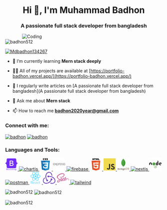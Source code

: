 <h1 align="center">Hi 👋, I'm Muhammad Badhon</h1>
<h3 align="center">A passionate full stack developer from bangladesh</h3>
<img align="right" alt="Coding" width="450" src="https://res.cloudinary.com/dfng3w9jm/image/upload/v1740806948/8cf690fc-4540-4ef6-83d2-3ebd7d6e287b_p48lrw.webp">
<p align="left"> <img src="https://komarev.com/ghpvc/?username=badhon512&label=Profile%20views&color=0e75b6&style=flat" alt="badhon512" /> </p>

<p align="left"> <a href="https://twitter.com/Mdbadhon134267" target="blank"><img src="https://img.shields.io/twitter/follow/Mdbadhon134267?logo=twitter&style=for-the-badge" alt="Mdbadhon134267" /></a> </p>

- 🌱 I’m currently learning **Mern stack deeply**

- 👨‍💻 All of my projects are available at [https://portfolio-badhon.vercel.app/](https://portfolio-badhon.vercel.app/)

- 📝 I regularly write articles on [A passionate full stack developer from bangladesh](A passionate full stack developer from bangladesh)

- 💬 Ask me about **Mern stack**

- 📫 How to reach me **badhon2020year@gmail.com**

<h3 align="left">Connect with me:</h3>
<p align="left">
<a href="https://twitter.com/Mdbadhon134267" target="blank"><img align="center" src="https://raw.githubusercontent.com/rahuldkjain/github-profile-readme-generator/master/src/images/icons/Social/twitter.svg" alt="badhon" height="30" width="40" /></a>
<a href="https://fb.com/md.badhon.984991/" target="blank"><img align="center" src="https://raw.githubusercontent.com/rahuldkjain/github-profile-readme-generator/master/src/images/icons/Social/facebook.svg" alt="badhon" height="30" width="40" /></a>
</p>

<h3 align="left">Languages and Tools:</h3>
<p align="left"> <a href="https://getbootstrap.com" target="_blank" rel="noreferrer"> <img src="https://raw.githubusercontent.com/devicons/devicon/master/icons/bootstrap/bootstrap-plain-wordmark.svg" alt="bootstrap" width="40" height="40"/> </a> <a href="https://www.chartjs.org" target="_blank" rel="noreferrer"> <img src="https://www.chartjs.org/media/logo-title.svg" alt="chartjs" width="40" height="40"/> </a> <a href="https://www.w3schools.com/css/" target="_blank" rel="noreferrer"> <img src="https://raw.githubusercontent.com/devicons/devicon/master/icons/css3/css3-original-wordmark.svg" alt="css3" width="40" height="40"/> </a> <a href="https://expressjs.com" target="_blank" rel="noreferrer"> <img src="https://raw.githubusercontent.com/devicons/devicon/master/icons/express/express-original-wordmark.svg" alt="express" width="40" height="40"/> </a> <a href="https://firebase.google.com/" target="_blank" rel="noreferrer"> <img src="https://www.vectorlogo.zone/logos/firebase/firebase-icon.svg" alt="firebase" width="40" height="40"/> </a> <a href="https://www.w3.org/html/" target="_blank" rel="noreferrer"> <img src="https://raw.githubusercontent.com/devicons/devicon/master/icons/html5/html5-original-wordmark.svg" alt="html5" width="40" height="40"/> </a> <a href="https://developer.mozilla.org/en-US/docs/Web/JavaScript" target="_blank" rel="noreferrer"> <img src="https://raw.githubusercontent.com/devicons/devicon/master/icons/javascript/javascript-original.svg" alt="javascript" width="40" height="40"/> </a> <a href="https://www.mongodb.com/" target="_blank" rel="noreferrer"> <img src="https://raw.githubusercontent.com/devicons/devicon/master/icons/mongodb/mongodb-original-wordmark.svg" alt="mongodb" width="40" height="40"/> </a> <a href="https://nextjs.org/" target="_blank" rel="noreferrer"> <img src="https://cdn.worldvectorlogo.com/logos/nextjs-2.svg" alt="nextjs" width="40" height="40"/> </a> <a href="https://nodejs.org" target="_blank" rel="noreferrer"> <img src="https://raw.githubusercontent.com/devicons/devicon/master/icons/nodejs/nodejs-original-wordmark.svg" alt="nodejs" width="40" height="40"/> </a> <a href="https://postman.com" target="_blank" rel="noreferrer"> <img src="https://www.vectorlogo.zone/logos/getpostman/getpostman-icon.svg" alt="postman" width="40" height="40"/> </a> <a href="https://reactjs.org/" target="_blank" rel="noreferrer"> <img src="https://raw.githubusercontent.com/devicons/devicon/master/icons/react/react-original-wordmark.svg" alt="react" width="40" height="40"/> </a> <a href="https://redux.js.org" target="_blank" rel="noreferrer"> <img src="https://raw.githubusercontent.com/devicons/devicon/master/icons/redux/redux-original.svg" alt="redux" width="40" height="40"/> </a> <a href="https://sass-lang.com" target="_blank" rel="noreferrer"> <img src="https://raw.githubusercontent.com/devicons/devicon/master/icons/sass/sass-original.svg" alt="sass" width="40" height="40"/> </a> <a href="https://tailwindcss.com/" target="_blank" rel="noreferrer"> <img src="https://www.vectorlogo.zone/logos/tailwindcss/tailwindcss-icon.svg" alt="tailwind" width="40" height="40"/> </a> </p>

<p><img align="left" src="https://github-readme-stats.vercel.app/api/top-langs?username=badhon512&show_icons=true&locale=en&layout=compact" alt="badhon512" /></p>

<p>&nbsp;<img align="center" src="https://github-readme-stats.vercel.app/api?username=badhon512&show_icons=true&locale=en" alt="badhon512" /></p>

<p><img align="center" src="https://github-readme-streak-stats.herokuapp.com/?user=badhon512&" alt="badhon512" /></p>
